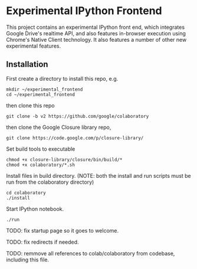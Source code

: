 # Experimental IPython Frontend
This project contains an experimental IPython front end, which
integrates Google Drive's realtime API, and also features in-browser
execution using Chrome's Native Client technology.  It also features
a number of other new experimental features.

## Installation
First create a directory to install this repo, e.g.
```
mkdir ~/experimental_frontend
cd ~/experimental_frontend
```

then clone this repo
```
git clone -b v2 https://github.com/google/colaboratory
```

then clone the Google Closure library repo,
```
git clone https://code.google.com/p/closure-library/
```
 
Set build tools to executable
```
chmod +x closure-library/closure/bin/build/*
chmod +x colaboratory/*.sh
```

Install files in build directory. (NOTE: both the install and run scripts
must be run from the colaboratory directory)
```
cd colaboratory
./install
```

Start IPython notebook.
```
./run
```

TODO: fix startup page so it goes to welcome.

TODO: fix redirects if needed.

TODO: remmove all references to colab/colaboratory from codebase, including this file.